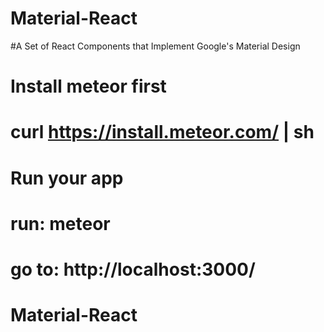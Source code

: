 # Material-React
#A Set of React Components that Implement Google's Material Design
# Install meteor first
# curl https://install.meteor.com/ | sh
# Run your app
# run: meteor
# go to: http://localhost:3000/

# Material-React

